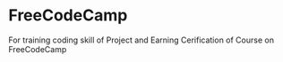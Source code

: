 # FreeCodeCamp
For training coding skill of Project and Earning Cerification of Course on FreeCodeCamp
